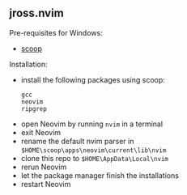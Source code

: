 ## jross.nvim
Pre-requisites for Windows:
- [scoop](https://scoop.sh/)

Installation: 
- install the following packages using scoop:
  ```
  gcc
  neovim
  ripgrep
  ```
- open Neovim by running `nvim` in a terminal
- exit Neovim
- rename the default nvim parser in `$HOME\scoop\apps\neovim\current\lib\nvim`
- clone this repo to `$HOME\AppData\Local\nvim`
- rerun Neovim
- let the package manager finish the installations
- restart Neovim
